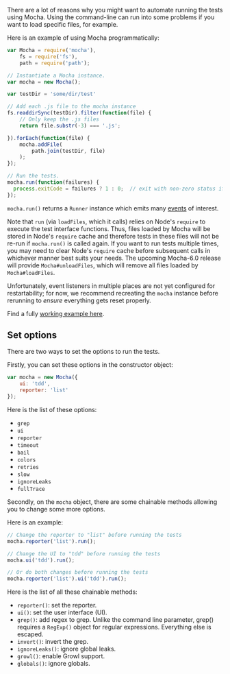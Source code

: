 There are a lot of reasons why you might want to automate running the tests using Mocha. Using the command-line can run into some problems if you want to load specific files, for example.

Here is an example of using Mocha programmatically:

```javascript
var Mocha = require('mocha'),
    fs = require('fs'),
    path = require('path');

// Instantiate a Mocha instance.
var mocha = new Mocha();

var testDir = 'some/dir/test'

// Add each .js file to the mocha instance
fs.readdirSync(testDir).filter(function(file) {
    // Only keep the .js files
    return file.substr(-3) === '.js';

}).forEach(function(file) {
    mocha.addFile(
        path.join(testDir, file)
    );
});

// Run the tests.
mocha.run(function(failures) {
  process.exitCode = failures ? 1 : 0;  // exit with non-zero status if there were failures
});
```

`mocha.run()` returns a `Runner` instance which emits many [events](https://github.com/mochajs/mocha/blob/8cae7a34f0b6eafeb16567beb8852b827cc5956b/lib/runner.js#L47-L57) of interest.

Note that `run` (via `loadFiles`, which it calls) relies on Node's `require` to execute the test interface functions. Thus, files loaded by Mocha will be stored in Node's `require` cache and therefore tests in these files will not be re-run if `mocha.run()` is called again. If you want to run tests multiple times, you may need to clear Node's `require` cache before subsequent calls in whichever manner best suits your needs. The upcoming Mocha-6.0 release will provide `Mocha#unloadFiles`, which will remove all files loaded by `Mocha#loadFiles`.

Unfortunately, event listeners in multiple places are not yet configured for restartability; for now, we recommend recreating the `mocha` instance before rerunning to _ensure_ everything gets reset properly.

Find a fully [working example here](https://github.com/mochajs/mocha-examples/tree/master/packages/programmatic-usage).

## Set options

There are two ways to set the options to run the tests.

Firstly, you can set these options in the constructor object:

```javascript
var mocha = new Mocha({
    ui: 'tdd',
    reporter: 'list'
});
```

Here is the list of these options:

- `grep`
- `ui`
- `reporter`
- `timeout`
- `bail`
- `colors`
- `retries`
- `slow`
- `ignoreLeaks`
- `fullTrace`

Secondly, on the `mocha` object, there are some chainable methods allowing you to change some more options.

Here is an example:

```javascript
// Change the reporter to "list" before running the tests
mocha.reporter('list').run();

// Change the UI to "tdd" before running the tests
mocha.ui('tdd').run();

// Or do both changes before running the tests
mocha.reporter('list').ui('tdd').run();
```

Here is the list of all these chainable methods:

- `reporter()`: set the reporter.
- `ui()`: set the user interface (UI).
- `grep()`: add regex to grep. Unlike the command line parameter, grep() requires a `RegExp()` object for regular expressions. Everything else is escaped.
- `invert()`: invert the grep.
- `ignoreLeaks()`: ignore global leaks.
- `growl()`: enable Growl support.
- `globals()`: ignore globals.